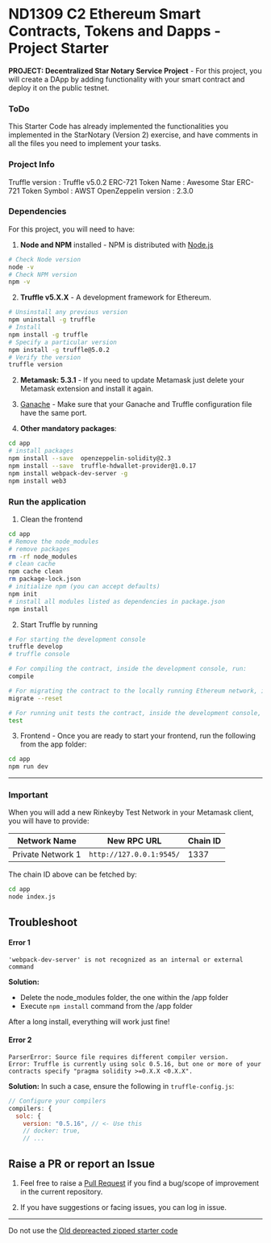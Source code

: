 # ND1309 C2 Ethereum Smart Contracts, Tokens and Dapps - Project Starter 
**PROJECT: Decentralized Star Notary Service Project** - For this project, you will create a DApp by adding functionality with your smart contract and deploy it on the public testnet.

### ToDo
This Starter Code has already implemented the functionalities you implemented in the StarNotary (Version 2) exercise, and have comments in all the files you need to implement your tasks.

### Project Info
Truffle version : Truffle v5.0.2
ERC-721 Token Name : Awesome Star
ERC-721 Token Symbol : AWST
OpenZeppelin version : 2.3.0

### Dependencies
For this project, you will need to have:
1. **Node and NPM** installed - NPM is distributed with [Node.js](https://www.npmjs.com/get-npm)
```bash
# Check Node version
node -v
# Check NPM version
npm -v
```


2. **Truffle v5.X.X** - A development framework for Ethereum. 
```bash
# Unsinstall any previous version
npm uninstall -g truffle
# Install
npm install -g truffle
# Specify a particular version
npm install -g truffle@5.0.2
# Verify the version
truffle version
```


2. **Metamask: 5.3.1** - If you need to update Metamask just delete your Metamask extension and install it again.


3. [Ganache](https://www.trufflesuite.com/ganache) - Make sure that your Ganache and Truffle configuration file have the same port.


4. **Other mandatory packages**:
```bash
cd app
# install packages
npm install --save  openzeppelin-solidity@2.3
npm install --save  truffle-hdwallet-provider@1.0.17
npm install webpack-dev-server -g
npm install web3
```


### Run the application
1. Clean the frontend 
```bash
cd app
# Remove the node_modules  
# remove packages
rm -rf node_modules
# clean cache
npm cache clean
rm package-lock.json
# initialize npm (you can accept defaults)
npm init
# install all modules listed as dependencies in package.json
npm install
```


2. Start Truffle by running
```bash
# For starting the development console
truffle develop
# truffle console

# For compiling the contract, inside the development console, run:
compile

# For migrating the contract to the locally running Ethereum network, inside the development console
migrate --reset

# For running unit tests the contract, inside the development console, run:
test
```

3. Frontend - Once you are ready to start your frontend, run the following from the app folder:
```bash
cd app
npm run dev
```

---

### Important
When you will add a new Rinkeyby Test Network in your Metamask client, you will have to provide:

| Network Name | New RPC URL | Chain ID |
|---|---|---|
|Private Network 1|`http://127.0.0.1:9545/`|1337 |

The chain ID above can be fetched by:
```bash
cd app
node index.js
```

## Troubleshoot
#### Error 1 
```
'webpack-dev-server' is not recognized as an internal or external command
```
**Solution:**
- Delete the node_modules folder, the one within the /app folder
- Execute `npm install` command from the /app folder

After a long install, everything will work just fine!


#### Error 2
```
ParserError: Source file requires different compiler version. 
Error: Truffle is currently using solc 0.5.16, but one or more of your contracts specify "pragma solidity >=0.X.X <0.X.X".
```
**Solution:** In such a case, ensure the following in `truffle-config.js`:
```js
// Configure your compilers  
compilers: {    
  solc: {      
    version: "0.5.16", // <- Use this        
    // docker: true,
    // ...
```

## Raise a PR or report an Issue
1. Feel free to raise a [Pull Request](https://github.com/udacity/nd1309-p2-Decentralized-Star-Notary-Service-Starter-Code/pulls) if you find a bug/scope of improvement in the current repository. 

2. If you have suggestions or facing issues, you can log in issue. 

---

Do not use the [Old depreacted zipped starter code](https://s3.amazonaws.com/video.udacity-data.com/topher/2019/January/5c51c4c0_project-5-starter-code/project-5-starter-code.zip)
